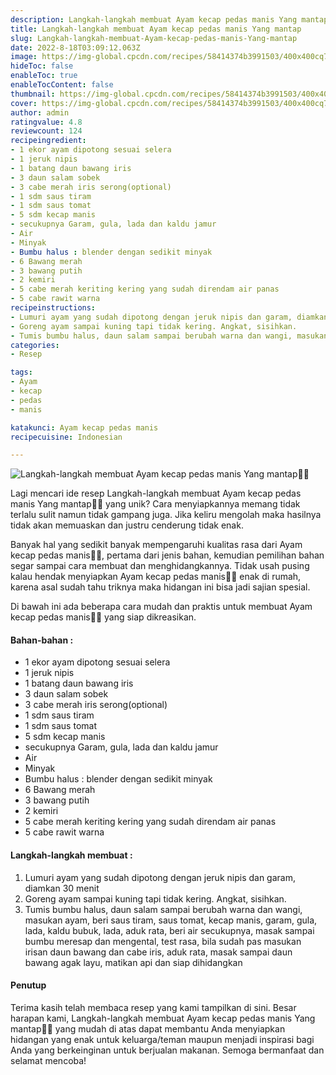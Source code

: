 ```yaml
---
description: Langkah-langkah membuat Ayam kecap pedas manis Yang mantap"
title: Langkah-langkah membuat Ayam kecap pedas manis Yang mantap
slug: Langkah-langkah-membuat-Ayam-kecap-pedas-manis-Yang-mantap
date: 2022-8-18T03:09:12.063Z
image: https://img-global.cpcdn.com/recipes/58414374b3991503/400x400cq70/photo.jpg
hideToc: false
enableToc: true
enableTocContent: false
thumbnail: https://img-global.cpcdn.com/recipes/58414374b3991503/400x400cq70/photo.jpg
cover: https://img-global.cpcdn.com/recipes/58414374b3991503/400x400cq70/photo.jpg
author: admin
ratingvalue: 4.8
reviewcount: 124
recipeingredient:
- 1 ekor ayam dipotong sesuai selera
- 1 jeruk nipis
- 1 batang daun bawang iris
- 3 daun salam sobek
- 3 cabe merah iris serong(optional)
- 1 sdm saus tiram
- 1 sdm saus tomat
- 5 sdm kecap manis
- secukupnya Garam, gula, lada dan kaldu jamur
- Air
- Minyak
- Bumbu halus : blender dengan sedikit minyak
- 6 Bawang merah
- 3 bawang putih
- 2 kemiri
- 5 cabe merah keriting kering yang sudah direndam air panas
- 5 cabe rawit warna
recipeinstructions:
- Lumuri ayam yang sudah dipotong dengan jeruk nipis dan garam, diamkan 30 menit
- Goreng ayam sampai kuning tapi tidak kering. Angkat, sisihkan.
- Tumis bumbu halus, daun salam sampai berubah warna dan wangi, masukan ayam, beri saus tiram, saus tomat, kecap manis, garam, gula, lada, kaldu bubuk, lada, aduk rata, beri air secukupnya, masak sampai bumbu meresap dan mengental, test rasa, bila sudah pas masukan irisan daun bawang dan cabe iris, aduk rata, masak sampai daun bawang agak layu, matikan api dan siap dihidangkan
categories:
- Resep

tags:
- Ayam
- kecap
- pedas
- manis

katakunci: Ayam kecap pedas manis
recipecuisine: Indonesian

---
```


![Langkah-langkah membuat Ayam kecap pedas manis Yang mantap👩‍🍳](https://img-global.cpcdn.com/recipes/58414374b3991503/400x400cq70/photo.jpg)

Lagi mencari ide resep Langkah-langkah membuat Ayam kecap pedas manis Yang mantap👩‍🍳 yang unik? Cara menyiapkannya memang tidak terlalu sulit namun tidak gampang juga. Jika keliru mengolah maka hasilnya tidak akan memuaskan dan justru cenderung tidak enak.

Banyak hal yang sedikit banyak mempengaruhi kualitas rasa dari Ayam kecap pedas manis👩‍🍳, pertama dari jenis bahan, kemudian pemilihan bahan segar sampai cara membuat dan menghidangkannya. Tidak usah pusing kalau hendak menyiapkan Ayam kecap pedas manis👩‍🍳 enak di rumah, karena asal sudah tahu triknya maka hidangan ini bisa jadi sajian spesial.

Di bawah ini ada beberapa cara mudah dan praktis untuk membuat Ayam kecap pedas manis👩‍🍳 yang siap dikreasikan.

<!--inarticleads1-->

#### Bahan-bahan :

- 1 ekor ayam dipotong sesuai selera
- 1 jeruk nipis
- 1 batang daun bawang iris
- 3 daun salam sobek
- 3 cabe merah iris serong(optional)
- 1 sdm saus tiram
- 1 sdm saus tomat
- 5 sdm kecap manis
- secukupnya Garam, gula, lada dan kaldu jamur
- Air
- Minyak
- Bumbu halus : blender dengan sedikit minyak
- 6 Bawang merah
- 3 bawang putih
- 2 kemiri
- 5 cabe merah keriting kering yang sudah direndam air panas
- 5 cabe rawit warna

<!--inarticleads2-->

#### Langkah-langkah membuat :

1. Lumuri ayam yang sudah dipotong dengan jeruk nipis dan garam, diamkan 30 menit
1. Goreng ayam sampai kuning tapi tidak kering. Angkat, sisihkan.
1. Tumis bumbu halus, daun salam sampai berubah warna dan wangi, masukan ayam, beri saus tiram, saus tomat, kecap manis, garam, gula, lada, kaldu bubuk, lada, aduk rata, beri air secukupnya, masak sampai bumbu meresap dan mengental, test rasa, bila sudah pas masukan irisan daun bawang dan cabe iris, aduk rata, masak sampai daun bawang agak layu, matikan api dan siap dihidangkan

#### Penutup

Terima kasih telah membaca resep yang kami tampilkan di sini. Besar harapan kami, Langkah-langkah membuat Ayam kecap pedas manis Yang mantap👩‍🍳 yang mudah di atas dapat membantu Anda menyiapkan hidangan yang enak untuk keluarga/teman maupun menjadi inspirasi bagi Anda yang berkeinginan untuk berjualan makanan. Semoga bermanfaat dan selamat mencoba!
